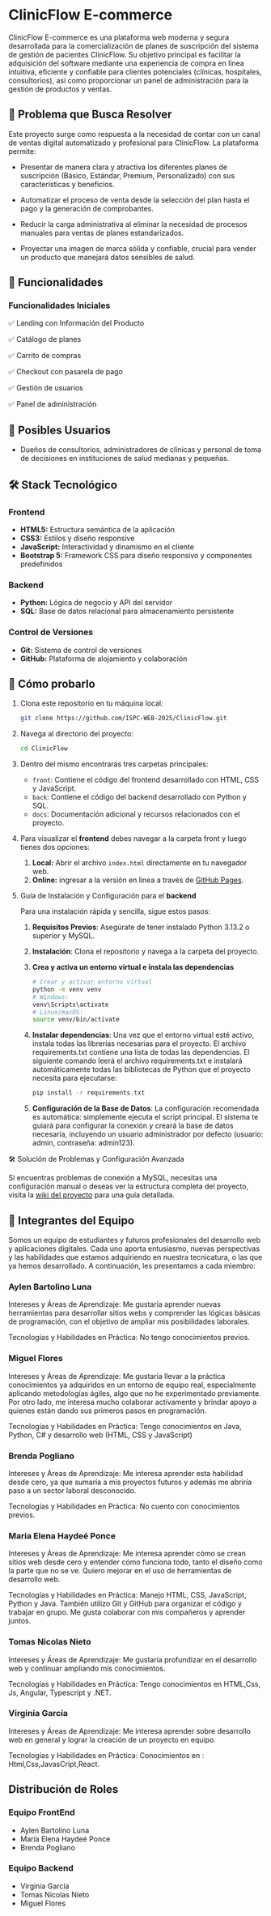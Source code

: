 # ClinicFlow E-commerce

ClinicFlow E-commerce es una plataforma web moderna y segura desarrollada para la comercialización de planes de suscripción del sistema de gestión de pacientes ClinicFlow. Su objetivo principal es facilitar la adquisición del software mediante una experiencia de compra en línea intuitiva, eficiente y confiable para clientes potenciales (clínicas, hospitales, consultorios), así como proporcionar un panel de administración para la gestión de productos y ventas.

## 🎯 Problema que Busca Resolver

Este proyecto surge como respuesta a la necesidad de contar con un canal de ventas digital automatizado y profesional para ClinicFlow. La plataforma permite:

- Presentar de manera clara y atractiva los diferentes planes de suscripción (Básico, Estándar, Premium, Personalizado) con sus características y beneficios.

- Automatizar el proceso de venta desde la selección del plan hasta el pago y la generación de comprobantes.

- Reducir la carga administrativa al eliminar la necesidad de procesos manuales para ventas de planes estandarizados.

- Proyectar una imagen de marca sólida y confiable, crucial para vender un producto que manejará datos sensibles de salud.

## 🚀 Funcionalidades

### Funcionalidades Iniciales

✅ Landing con Información del Producto

✅ Catálogo de planes

✅ Carrito de compras

✅ Checkout con pasarela de pago

✅ Gestión de usuarios

✅ Panel de administración

## 👥 Posibles Usuarios

- Dueños de consultorios, administradores de clínicas y personal de toma de decisiones en instituciones de salud medianas y pequeñas.

## 🛠️ Stack Tecnológico

### Frontend

- **HTML5:** Estructura semántica de la aplicación
- **CSS3:** Estilos y diseño responsive
- **JavaScript:** Interactividad y dinamismo en el cliente
- **Bootstrap 5:** Framework CSS para diseño responsivo y componentes predefinidos

### Backend

- **Python:** Lógica de negocio y API del servidor
- **SQL:** Base de datos relacional para almacenamiento persistente

### Control de Versiones

- **Git:** Sistema de control de versiones
- **GitHub:** Plataforma de alojamiento y colaboración

## 📁 Cómo probarlo

1. Clona este repositorio en tu máquina local:

    ```bash
    git clone https://github.com/ISPC-WEB-2025/ClinicFlow.git

    ```

2. Navega al directorio del proyecto:

    ```bash
    cd ClinicFlow
    ```

3. Dentro del mismo encontrarás tres carpetas principales:
    - `front`: Contiene el código del frontend desarrollado con HTML, CSS y JavaScript.
    - `back`: Contiene el código del backend desarrollado con Python y SQL.
    - `docs`: Documentación adicional y recursos relacionados con el proyecto.
4. Para visualizar el **frontend** debes navegar a la carpeta front y luego tienes dos opciones:

    1. **Local:** Abrir el archivo `index.html` directamente en tu navegador web.
    2. **Online:** ingresar a la versión en línea a través de [GitHub Pages](https://ispc-web-2025.github.io/ClinicFlow/front/).

5. Guía de Instalación y Configuración para el **backend**

    Para una instalación rápida y sencilla, sigue estos pasos:

    1. **Requisitos Previos**: Asegúrate de tener instalado Python 3.13.2 o superior y MySQL.

    2. **Instalación**: Clona el repositorio y navega a la carpeta del proyecto.

    3. **Crea y activa un entorno virtual e instala las dependencias**

        ```bash
        # Crear y activar entorno virtual
        python -m venv venv
        # Windows:
        venv\Scripts\activate
        # Linux/macOS:
        source venv/bin/activate
        ```

    4. **Instalar dependencias**: Una vez que el entorno virtual esté activo, instala todas las librerías necesarias para el proyecto. El archivo requirements.txt contiene una lista de todas las dependencias. El siguiente comando leerá el archivo requirements.txt e instalará automáticamente todas las bibliotecas de Python que el proyecto necesita para ejecutarse:

        ```bash
        pip install -r requirements.txt
        ```

    5. **Configuración de la Base de Datos**: La configuración recomendada es automática: simplemente ejecuta el script principal. El sistema te guiará para configurar la conexión y creará la base de datos necesaria, incluyendo un usuario administrador por defecto (usuario: admin, contraseña: admin123).

🛠️ Solución de Problemas y Configuración Avanzada

Si encuentras problemas de conexión a MySQL, necesitas una configuración manual o deseas ver la estructura completa del proyecto, visita la [wiki del proyecto](https://github.com/ISPC-WEB-2025/ClinicFlow/wiki/Pasos-de-Instalaci%C3%B3n-y-Prueba) para una guía detallada.

## 👥 Integrantes del Equipo

Somos un equipo de estudiantes y futuros profesionales del desarrollo web y aplicaciones digitales. Cada uno aporta entusiasmo, nuevas perspectivas y las habilidades que estamos adquiriendo en nuestra tecnicatura, o las que ya hemos desarrollado. A continuación, les presentamos a cada miembro:

### Aylen Bartolino Luna

Intereses y Áreas de Aprendizaje: Me gustaría aprender nuevas herramientas para desarrollar sitios webs y comprender las lógicas básicas de programación, con el objetivo de ampliar mis posibilidades laborales.

Tecnologías y Habilidades en Práctica: No tengo conocimientos previos.

### Miguel Flores

Intereses y Áreas de Aprendizaje: Me gustaría llevar a la práctica conocimientos ya adquiridos en un entorno de equipo real, especialmente aplicando metodologías ágiles, algo que no he experimentado previamente. Por otro lado, me interesa mucho colaborar activamente y brindar apoyo a quienes están dando sus primeros pasos en programación.

Tecnologías y Habilidades en Práctica: Tengo conocimientos en Java, Python, C# y desarrollo web (HTML, CSS y JavaScript)

### Brenda Pogliano

Intereses y Áreas de Aprendizaje: Me interesa aprender esta habilidad desde cero, ya que sumaría a mis proyectos futuros y además me abriría paso a un sector laboral desconocido.

Tecnologías y Habilidades en Práctica: No cuento con conocimientos previos.

### Maria Elena Haydeé Ponce

Intereses y Áreas de Aprendizaje: Me interesa aprender cómo se crean sitios web desde cero y entender cómo funciona todo, tanto el diseño como la parte que no se ve. Quiero mejorar en el uso de herramientas de desarrollo web.

Tecnologías y Habilidades en Práctica: Manejo HTML, CSS, JavaScript, Python y Java. También utilizo Git y GitHub para organizar el código y trabajar en grupo. Me gusta colaborar con mis compañeros y aprender juntos.

### Tomas Nicolas Nieto

Intereses y Áreas de Aprendizaje: Me gustaria profundizar en el desarrollo web y continuar ampliando mis conocimientos.

Tecnologías y Habilidades en Práctica: Tengo conocimientos en HTML,Css, Js, Angular, Typescript y .NET.

### Virginia García

Intereses y Áreas de Aprendizaje: Me interesa aprender sobre desarrollo web en general y lograr la creación de un proyecto en equipo.

Tecnologías y Habilidades en Práctica: Conocimientos en : Html,Css,JavasCript,React.

## Distribución de Roles

### Equipo FrontEnd

- Aylen Bartolino Luna
- María Elena Haydeé Ponce
- Brenda Pogliano

### Equipo Backend

- Virginia García
- Tomas Nicolas Nieto
- Miguel Flores
